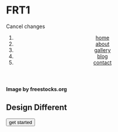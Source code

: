 # FRT1
<!DOCTYPE html>
<html lang="en">
Cancel changes
<head>
    <title>Pineapple</title>
    <link rel="preconnect" href="https://fonts.gstatic.com">
    <link href="https://fonts.googleapis.com/css2?family=Roboto:wght@300;400;500;700&display=swap" rel="stylesheet">
    <link rel="stylesheet" href="css/styles.css">
</head>

<body>
    <main>
        <header>
            <ol>
                <li><a href="#" class="active">home</a></li>
                <li><a href="#">about</a></li>
                <li><a href="#">gallery</a></li>
                <li><a href="#">blog</a></li>
                <li><a href="#">contact</a></li>
            </ol>
        </header>
        <section>
            <h4>Image by freestocks.org</h4>
            <h1>Design <span>Different</span></h1>
            <button>get started</button>
        </section>
    </main>
</body>

</html>
